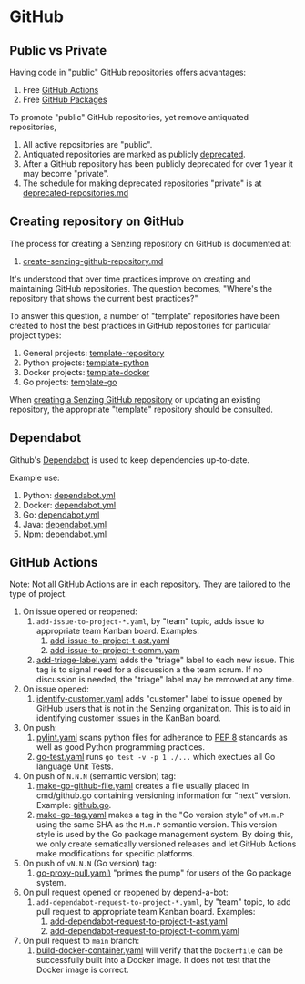 # GitHub

## Public vs Private

Having code in "public" GitHub repositories offers advantages:

1. Free [GitHub Actions](https://docs.github.com/en/billing/managing-billing-for-github-actions/about-billing-for-github-actions)
1. Free [GitHub Packages](https://docs.github.com/en/packages/learn-github-packages/introduction-to-github-packages#about-billing-for-github-packages)

To promote "public" GitHub repositories, yet remove antiquated repositories,

1. All active repositories are "public".
1. Antiquated repositories are marked as publicly
   [deprecated](../../HOWTO/deprecate-a-github-repository.md).
1. After a GitHub repository has been publicly deprecated for over 1 year
   it may become "private".
1. The schedule for making deprecated repositories "private" is at
   [deprecated-repositories.md](../../lists/deprecated-repositories.md)

## Creating repository on GitHub

The process for creating a Senzing repository on GitHub is documented at:

1. [create-senzing-github-repository.md](https://github.com/Senzing/knowledge-base/blob/main/HOWTO/create-senzing-github-repository.md)

It's understood that over time practices improve on creating and maintaining GitHub repositories.
The question becomes, "Where's the repository that shows the current best practices?"

To answer this question, a number of "template" repositories have been created to host the best practices
in GitHub repositories for particular project types:

1. General projects: [template-repository](https://github.com/Senzing/template-repository)
1. Python projects: [template-python](https://github.com/Senzing/template-python)
1. Docker projects: [template-docker](https://github.com/Senzing/template-docker)
1. Go projects: [template-go](https://github.com/Senzing/template-go)

When
[creating a Senzing GitHub repository](https://github.com/Senzing/knowledge-base/blob/main/HOWTO/create-senzing-github-repository.md)
or updating an existing repository,
the appropriate "template" repository should be consulted.

## Dependabot

Github's
[Dependabot](https://docs.github.com/en/code-security/dependabot)
is used to keep dependencies up-to-date.

Example use:

1. Python: [dependabot.yml](https://github.com/Senzing/template-python/blob/main/.github/dependabot.yml)
1. Docker: [dependabot.yml](https://github.com/Senzing/template-docker/blob/main/.github/dependabot.yml)
1. Go: [dependabot.yml](https://github.com/Senzing/template-go/blob/main/.github/dependabot.yml)
1. Java: [dependabot.yml](https://github.com/Senzing/senzing-api-server/blob/main/.github/dependabot.yml)
1. Npm:  [dependabot.yml](https://github.com/Senzing/entity-search-web-app/blob/main/.github/dependabot.yml)

## GitHub Actions

Note: Not all GitHub Actions are in each repository.
They are tailored to the type of project.

1. On issue opened or reopened:
    1. `add-issue-to-project-*.yaml`, by "team" topic, adds issue to appropriate team Kanban board.
       Examples:
        1. [add-issue-to-project-t-ast.yaml](https://github.com/Senzing/template-repository/blob/main/.github/workflows/add-issue-to-project-t-ast.yaml)
        1. [add-issue-to-project-t-comm.yam](https://github.com/Senzing/template-repository/blob/main/.github/workflows/add-issue-to-project-t-comm.yaml)
    1. [add-triage-label.yaml](https://github.com/Senzing/template-repository/blob/main/.github/workflows/add-triage-label.yaml)
       adds the "triage" label to each new issue.
       This tag is to signal need for a discussion a the team scrum.
       If no discussion is needed, the "triage" label may be removed at any time.
1. On issue opened:
    1. [identify-customer.yaml](https://github.com/Senzing/template-repository/blob/main/.github/workflows/identify-customer.yaml)
       adds "customer" label to issue opened by GitHub users that is not in the Senzing organization.
       This is to aid in identifying customer issues in the KanBan board.
1. On push:
    1. [pylint.yaml](https://github.com/Senzing/template-python/blob/main/.github/workflows/pylint.yaml) scans python files for adherance to
       [PEP 8](https://peps.python.org/pep-0008/) standards as well as good Python programming practices.
    1. [go-test.yaml](https://github.com/Senzing/template-go/blob/main/.github/workflows/go-test.yaml)
       runs `go test -v -p 1 ./...` which exectues all Go language Unit Tests.
1. On push of `N.N.N` (semantic version) tag:
    1. [make-go-github-file.yaml](https://github.com/Senzing/template-go/blob/main/.github/workflows/make-go-github-file.yaml)
       creates a file usually placed in cmd/github.go containing versioning information for "next" version.
       Example: [github.go](https://github.com/Senzing/init-database/blob/main/cmd/github.go).
    1. [make-go-tag.yaml](https://github.com/Senzing/template-go/blob/main/.github/workflows/make-go-tag.yaml)
        makes a tag in the "Go version style" of `vM.m.P` using the same SHA as the `M.m.P` semantic version.
        This version style is used by the Go package management system.
        By doing this, we only create sematically versioned releases and let GitHub Actions make modifications
        for specific platforms.
1. On push of `vN.N.N` (Go version) tag:
    1. [go-proxy-pull.yaml)](https://github.com/Senzing/template-go/blob/main/.github/workflows/go-proxy-pull.yaml)
       "primes the pump" for users of the Go package system.
1. On pull request opened or reopened by depend-a-bot:
    1. `add-dependabot-request-to-project-*.yaml`, by "team" topic, to add pull request to appropriate team Kanban board.
       Examples:
        1. [add-dependabot-request-to-project-t-ast.yaml](https://github.com/Senzing/template-repository/blob/main/.github/workflows/add-dependabot-request-to-project-t-ast.yaml)
        1. [add-dependabot-request-to-project-t-comm.yaml](https://github.com/Senzing/template-repository/blob/main/.github/workflows/add-dependabot-request-to-project-t-comm.yaml)
1. On pull request to `main` branch:
    1. [build-docker-container.yaml](https://github.com/Senzing/template-docker/blob/main/.github/workflows/build-docker-container.yaml)
       will verify that the `Dockerfile` can be successfully built into a Docker image.
       It does not test that the Docker image is correct.
